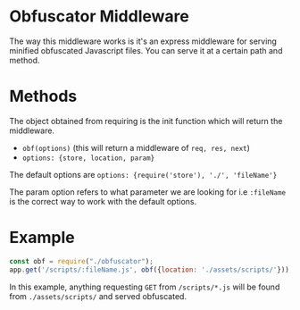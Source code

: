 # Obfuscator Middleware
The way this middleware works is it's an express middleware for serving minified obfuscated Javascript files.
You can serve it at a certain path and method.

# Methods
The object obtained from requiring is the init function which will return the middleware.

* `obf(options)` (this will return a middleware of `req, res, next`)
* `options: {store, location, param}`

The default options are `options: {require('store'), './', 'fileName'}`

The param option refers to what parameter we are looking for i.e `:fileName` is the correct way to work with the default options.

# Example
```js
const obf = require("./obfuscator");
app.get('/scripts/:fileName.js', obf({location: './assets/scripts/'}));
```
In this example, anything requesting `GET` from `/scripts/*.js` will be found from `./assets/scripts/` and served obfuscated.